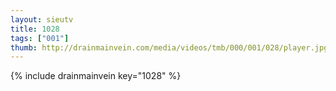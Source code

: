 ```yaml
--- 
layout: sieutv
title: 1028
tags: ["001"]
thumb: http://drainmainvein.com/media/videos/tmb/000/001/028/player.jpg
---
```

{% include drainmainvein key="1028" %} 
